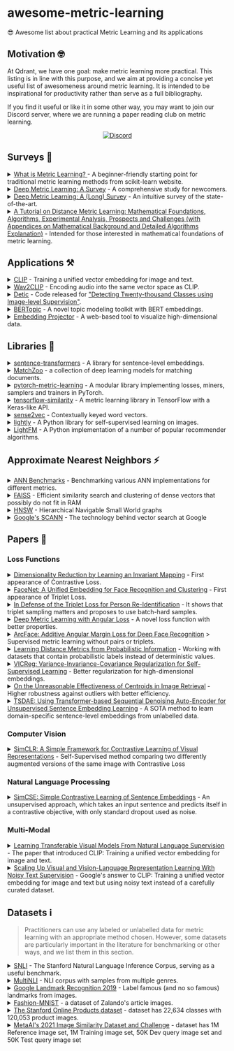 # awesome-metric-learning
😎 Awesome list about practical Metric Learning and its applications

## Motivation 🤓
At Qdrant, we have one goal: make metric learning more practical. This listing is in line with this purpose, and we aim at providing a concise yet useful list of awesomeness around metric learning. It is intended to be inspirational for productivity rather than serve as a full bibliography.

If you find it useful or like it in some other way, you may want to join our Discord server, where we are running a paper reading club on metric learning.

<p align=center>
    <a href="https://discord.gg/tdtYvXjC4h"><img src="https://img.shields.io/badge/Discord-Qdrant-5865F2.svg?logo=discord" alt="Discord"></a>
</p>


## Surveys 📖

<details>
<summary><a href='http://contrib.scikit-learn.org/metric-learn/introduction.html'>What is Metric Learning? </a> - A beginner-friendly starting point for traditional metric learning methods from scikit-learn website.</summary>

> It has proceeding guides for [supervised](http://contrib.scikit-learn.org/metric-learn/supervised.html), [weakly supervised](http://contrib.scikit-learn.org/metric-learn/weakly_supervised.html) and [unsupervised](http://contrib.scikit-learn.org/metric-learn/unsupervised.html) metric learning algorithms in [`metric_learn`](http://contrib.scikit-learn.org/metric-learn/metric_learn.html) package.
</details>

<details>
<summary><a href="https://www.mdpi.com/2073-8994/11/9/1066/htm">Deep Metric Learning: A Survey</a> - A comprehensive 
study for newcomers.</summary>

> Factors such as sampling strategies, distance metrics, and network structures are systematically analyzed by comparing the quantitative results of the methods.
</details>

<details>
<summary><a href="https://hav4ik.github.io/articles/deep-metric-learning-survey">Deep Metric Learning: A (Long) Survey</a> - An intuitive survey of the state-of-the-art.</summary>

> It discusses the need for metric learning, old and state-of-the-art approaches, and some real-world use cases.
</details>

<details>
<summary><a href="https://arxiv.org/abs/1812.05944">A Tutorial on Distance Metric Learning: Mathematical Foundations, Algorithms, Experimental Analysis, Prospects and Challenges (with Appendices on Mathematical Background and Detailed Algorithms Explanation)</a> - Intended for those interested in mathematical foundations of metric learning.</summary>

</details>


## Applications ⚒️

<details>
<summary><a href="https://github.com/openai/CLIP">CLIP</a> - Training a unified vector embedding for image and text.</summary>

> CLIP offers state-of-the-art zero-shot image classification and image retrieval with a natural language query. See [demo](https://colab.research.google.com/github/openai/clip/blob/master/notebooks/Interacting_with_CLIP.ipynb).
</details>

<details>
<summary><a href="https://github.com/descriptinc/lyrebird-wav2clip">Wav2CLIP</a> - Encoding audio into the same vector 
space as CLIP.</summary>

> This work achieves zero-shot classification and cross-modal audio retrieval from natural language queries.
</details>

<details>
<summary><a href="https://github.com/facebookresearch/Detic">Detic</a> - Code released for <a href="https://arxiv.org/abs/2201.02605">"Detecting Twenty-thousand Classes using Image-level Supervision"</a>.</summary>

> It is an open-class object detector to detect any label encoded by CLIP without finetuning. See [demo](https://huggingface.co/spaces/akhaliq/Detic).
</details>

<details>
<summary><a href="https://github.com/MaartenGr/BERTopic">BERTopic</a> - A novel topic modeling toolkit with BERT 
embeddings.</summary>

> It leverages HuggingFace Transformers and c-TF-IDF to create dense clusters allowing for easily interpretable topics while keeping important words in the topic descriptions. It supports guided, (semi-) supervised, and dynamic topic modeling beautiful visualizations.
</details>

<details>
<summary><a href="https://projector.tensorflow.org/">Embedding Projector</a> - A web-based tool to visualize 
high-dimensional data.</summary>

> It supports UMAP, T-SNE, PCA, or custom techniques to analyze embeddings of encoders.
</details>


## Libraries 🧰

<details>
<summary><a href="https://github.com/UKPLab/sentence-transformers">sentence-transformers</a> - A library for 
sentence-level embeddings.</summary>

> Developed on top of the well-known [Transformers](https://github.com/huggingface/transformers) library, it provides an easy way to finetune Transformer-based models to obtain sequence-level embeddings.
</details>

<details>
<summary><a href="https://github.com/NTMC-Community/MatchZoo">MatchZoo</a> - a collection of deep learning models for matching documents.</summary>

> The goal of MatchZoo is to provide a high-quality codebase for deep text matching research, such as document retrieval, question answering, conversational response ranking, and paraphrase identification.
</details>

<details>
<summary><a href="https://github.com/KevinMusgrave/pytorch-metric-learning">pytorch-metric-learning</a> - A modular library implementing losses, miners, samplers and trainers in PyTorch.</summary>

</details>

<details>
<summary><a href="https://github.com/tensorflow/similarity">tensorflow-similarity</a> - A metric learning library in 
TensorFlow with a Keras-like API.</summary>

> It provides support for self-supervised contrastive learning and state-of-the-art methods such as SimCLR, SimSian, and Barlow Twins.
</details>

<details>
<summary><a href="https://github.com/explosion/sense2vec">sense2vec</a> - Contextually keyed word vectors.</summary>

> A PyTorch library to train and inference with contextually-keyed word vectors augmented with part-of-speech tags to achieve multi-word queries.
</details>

<details>
<summary><a href="https://github.com/lightly-ai/lightly">lightly</a> - A Python library for self-supervised learning on images.</summary>

> A PyTorch library to efficiently train self-supervised computer vision models with state-of-the-art techniques such as SimCLR, SimSian, Barlow Twins, BYOL, among others.
</details>

<details>
<summary><a href="https://github.com/lyst/lightfm">LightFM</a> - A Python implementation of a number of popular 
recommender algorithms.</summary>

> It supports incorporating user and item features to the traditional matrix factorization. It represents users and items as a sum of the latent representations of their features, thus achieving a better generalization.
</details>

## Approximate Nearest Neighbors ⚡
<details>
<summary><a href="https://github.com/erikbern/ann-benchmarks">ANN Benchmarks</a> - Benchmarking various ANN implementations for different metrics.</summary>

> It provides benchmarking of 20+ ANN algorithms on nine standard datasets with support to bring your dataset. ([Medium Post](https://medium.com/towards-artificial-intelligence/how-to-choose-the-best-nearest-neighbors-algorithm-8d75d42b16ab?sk=889bc0006f5ff773e3a30fa283d91ee7))
</details>

<details>
<summary><a href="https://github.com/facebookresearch/faiss">FAISS</a> - Efficient similarity search and clustering of dense vectors that possibly do not fit in RAM</summary>

> It is not the fastest ANN algorithm but achieves memory efficiency thanks to various quantization and indexing methods such as IVF, PQ, and IVF-PQ. ([Tutorial](https://www.pinecone.io/learn/faiss-tutorial/))
</details>

<details>
<summary><a href="https://github.com/nmslib/hnswlib">HNSW</a> - Hierarchical Navigable Small World graphs</summary>

> It is still one of the fastest ANN algorithms out there, requiring relatively a higher memory usage. (Paper: [Efficient and robust approximate nearest neighbor search using Hierarchical Navigable Small World graphs](https://arxiv.org/abs/1603.09320))
</details>

<details>
<summary><a href="https://github.com/google-research/google-research/tree/master/scann">Google's SCANN</a> - The technology behind vector search at Google</summary>

> Paper: [Accelerating Large-Scale Inference with Anisotropic Vector Quantization](https://arxiv.org/abs/1908.10396)
</details>


## Papers 🔬
### Loss Functions
<details>
<summary><a href="http://yann.lecun.com/exdb/publis/pdf/hadsell-chopra-lecun-06.pdf">Dimensionality Reduction by 
Learning an Invariant Mapping</a> - First appearance of Contrastive Loss.</summary>

> Published by Yann Le Cun et al. (2005), its main focus was on dimensionality reduction. However, the method proposed has excellent properties for metric learning such as preserving neighbourhood relationships and generalization to unseen data, and it has extensive applications with a great number of variations ever since. It is advised that you read [this great post](https://medium.com/@maksym.bekuzarov/losses-explained-contrastive-loss-f8f57fe32246) to better understand its importance for metric learning.
</details>

<details>
<summary><a href="https://arxiv.org/abs/1503.03832">FaceNet: A Unified Embedding for Face Recognition and Clustering</a> - First appearance of Triplet Loss.</summary>

> The paper introduces Triplet Loss, which can be seen as the "ImageNet moment" for deep metric learning. It is still one of the state-of-the-art methods and has a great number of applications in almost any data modality.
</details>

<details>
<summary><a href="https://arxiv.org/abs/1703.07737">In Defense of the Triplet Loss for Person Re-Identification</a> - It shows that triplet sampling matters and proposes to use batch-hard samples.</summary>

</details>

<details>
<summary><a href="https://arxiv.org/abs/1708.01682">Deep Metric Learning with Angular Loss</a> - A novel loss function 
with better properties.</summary>

> It provides scale invariance, robustness against feature variance, and better convergence than Contrastive and Triplet Loss.
</details>

<details>
<summary><a href="https://arxiv.org/abs/1801.07698">ArcFace: Additive Angular Margin Loss for Deep Face Recognition</a> 
> Supervised metric learning without pairs or triplets.</summary>

> Although it is originally designed for the face recognition task, this loss function achieves state-of-the-art results in many other metric learning problems with a simpler and faster data feeding. It is also robust against unclean and unbalanced data when modified with sub-centers and a dynamic margin.
</details>

<details>
<summary><a href="https://cse.buffalo.edu/~lusu/papers/TKDD2020.pdf">Learning Distance Metrics from Probabilistic Information</a> - Working with datasets that contain probabilistic labels instead of deterministic values.</summary>

</details>

<details>
<summary><a href="https://arxiv.org/abs/2105.04906">VICReg: Variance-Invariance-Covariance Regularization for 
Self-Supervised Learning</a> - Better regularization for high-dimensional embeddings.</summary>

> The paper introduces a method that explicitly avoids the collapse problem in high dimensions with a simple regularization term on the variance of the embeddings along each dimension individually. This new term can be incorporated into other methods to stabilize the training and performance improvements.
</details>

<details>
<summary><a href="https://arxiv.org/abs/2104.13643">On the Unreasonable Effectiveness of Centroids in Image Retrieval</a> - Higher robustness against outliers with better efficiency.</summary>

> The paper proposes using the mean centroid representation during training and retrieval for robustness against outliers and more stable features. It further reduces retrieval time and storage requirements, making it suitable for production deployments.
</details>

<details>
<summary><a href="https://arxiv.org/abs/2104.06979">TSDAE: Using Transformer-based Sequential Denoising Auto-Encoder for Unsupervised Sentence Embedding Learning</a> - A SOTA method to learn domain-specific sentence-level embeddings from unlabelled data.</summary>

</details>

### Computer Vision
<details>
<summary><a href="http://arxiv.org/abs/2002.05709">SimCLR: A Simple Framework for Contrastive Learning of Visual Representations</a> - Self-Supervised method comparing two differently augmented versions of the same image with Contrastive Loss</summary>

> It demonstrates among other things that
> - composition of data augmentations plays a critical role - Random Crop + Random Color distortion provides the best downstream classifier accuracy,
> - introducing a learnable nonlinear transformation between the representation and the contrastive loss substantially improves the quality of the learned representations,
> - and Contrastive learning benefits from larger batch sizes and more training steps compared to supervised learning.
</details>

### Natural Language Processing
<details>
<summary><a href="https://aclanthology.org/2021.emnlp-main.552">SimCSE: Simple Contrastive Learning of Sentence Embeddings</a> - An unsupervised approach, which takes an input sentence and predicts itself in a contrastive objective, with only standard dropout used as noise.
</summary>

> They also incorporates annotated pairs from natural language inference datasets into their contrastive learning framework in a supervised setting, showing that contrastive learning objective regularizes pre-trained embeddings’ anisotropic space to be more uniform, and it better aligns positive pairs when supervised signals are available.
</details>

### Multi-Modal
<details>
<summary><a href="http://arxiv.org/abs/2103.00020">Learning Transferable Visual Models From Natural Language Supervision</a> - The paper that introduced CLIP: Training a unified vector embedding for image and text.
</summary>
</details>

<details>
<summary><a href="http://arxiv.org/abs/2102.05918">Scaling Up Visual and Vision-Language Representation Learning With Noisy Text Supervision</a> - Google's answer to CLIP: Training a unified vector embedding for image and text but using noisy text instead of a carefully curated dataset.
</summary>
</details>


## Datasets ℹ️
> Practitioners can use any labeled or unlabelled data for metric learning with an appropriate method chosen. However, some datasets are particularly important in the literature for benchmarking or other ways, and we list them in this section.

<details>
<summary><a href="https://nlp.stanford.edu/projects/snli/">SNLI</a> - The Stanford Natural Language Inference Corpus, 
serving as a useful benchmark.</summary>

> The dataset contains pairs of sentences labeled as `contradiction`, `entailment`, and `neutral` regarding semantic relationships. Useful to train semantic search models in metric learning.
</details>

<details>
<summary><a href="https://cims.nyu.edu/~sbowman/multinli/">MultiNLI</a> - NLI corpus with samples from multiple genres.</summary>

> Modeled on the SNLI corpus, the dataset contains sentence pairs from various genres of spoken and written text, and it also offers a distinctive cross-genre generalization evaluation.
</details>

<details>
<summary><a href="https://www.kaggle.com/c/landmark-recognition-2019">Google Landmark Recognition 2019</a> - Label famous (and no so famous) landmarks from images.</summary>

> Shared as a part of a Kaggle competition by Google, this dataset is more diverse and thus more interesting than the first version.
</details>

<details>
<summary><a href="https://github.com/zalandoresearch/fashion-mnist">Fashion-MNIST</a> - a dataset of Zalando's article images.</summary>

> The dataset consists of a training set of 60,000 examples and a test set of 10,000 examples. Each example is a 28x28 grayscale image, associated with a label from 10 classes.
</details>

<details>
<summary><a href="https://cvgl.stanford.edu/projects/lifted_struct/">The Stanford Online Products dataset</a> - dataset has 22,634 classes with 120,053 product images.</summary>

> The dataset is published along with ["Deep Metric Learning via Lifted Structured Feature Embedding"](https://github.com/rksltnl/Deep-Metric-Learning-CVPR16) paper.
</details>

<details>
<summary><a href="https://www.drivendata.org/competitions/79/">MetaAI's 2021 Image Similarity Dataset and Challenge</a> - dataset has 1M Reference image set, 1M Training image set, 50K Dev query image set and 50K Test query image set</summary>

> The dataset is published along with ["The 2021 Image Similarity Dataset and Challenge"](http://arxiv.org/abs/2106.09672) paper.
</details>